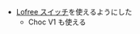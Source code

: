 * [Lofree スイッチ](https://www.lofree.co/products/lofree-x-kailh-full-pom-low-profile-switches)を使えるようにした
  * Choc V1 も使える